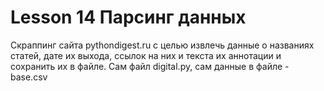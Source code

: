 # Lesson 14 Парсинг данных

Скраппинг сайта pythondigest.ru с целью извлечь данные о названиях статей, дате их выхода, ссылок на них и текста их
аннотации и сохранить их в файле. Сам файл digital.py, сам данные в файле - base.csv